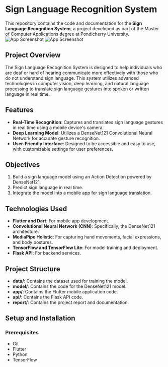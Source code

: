 # Sign Language Recognition System

This repository contains the code and documentation for the **Sign Language Recognition System**, a project developed as part of the Master of Computer Applications degree at Pondicherry University.
![App Screenshot](https://github.com/basithkp/sign-language-recognition-system/raw/master/tree/main/Screenshots/S2.png)
![App Screenshot](https://github.com/basithkp/sign-language-recognition-system/raw/master/tree/main/Screenshots/S3.png)
## Project Overview

The Sign Language Recognition System is designed to help individuals who are deaf or hard of hearing communicate more effectively with those who do not understand sign language. This system utilizes advanced technologies in computer vision, deep learning, and natural language processing to translate sign language gestures into spoken or written language in real time.

## Features

- **Real-Time Recognition**: Captures and translates sign language gestures in real time using a mobile device's camera.
- **Deep Learning Model**: Utilizes a DenseNet121 Convolutional Neural Network for accurate gesture recognition.
- **User-Friendly Interface**: Designed to be accessible and easy to use, with customizable settings for user preferences.

## Objectives

1. Build a sign language model using an Action Detection powered by DenseNet121.
2. Predict sign language in real time.
3. Integrate the model into a mobile app for sign language translation.

## Technologies Used

- **Flutter and Dart**: For mobile app development.
- **Convolutional Neural Network (CNN)**: Specifically, the DenseNet121 architecture.
- **MediaPipe Holistic**: For capturing hand movements, facial expressions, and body postures.
- **TensorFlow and TensorFlow Lite**: For model training and deployment.
- **Flask API**: For backend services.

## Project Structure

- **data/**: Contains the dataset used for training the model.
- **model/**: Contains the code for the DenseNet121 model.
- **app/**: Contains the Flutter mobile application code.
- **api/**: Contains the Flask API code.
- **report/**: Contains the project report and documentation.

## Setup and Installation

### Prerequisites

- Git
- Flutter
- Python
- TensorFlow


